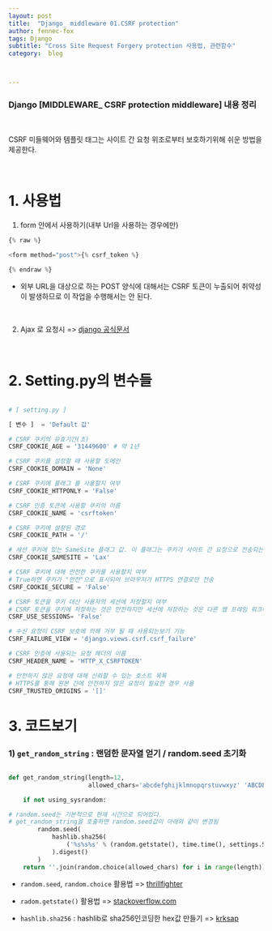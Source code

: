 ```yaml
---
layout: post
title:  "Django_ middleware 01.CSRF protection"
author: fennec-fox
tags: Django
subtitle: "Cross Site Request Forgery protection 사용법, 관련함수"
category:  blog



---
```


### Django [MIDDLEWARE_ CSRF protection middleware] 내용 정리

<br>

CSRF 미들웨어와 템플릿 태그는 사이트 간 요청 위조로부터 보호하기위해 쉬운 방법을 제공한다.

<br>

# 1. 사용법

1) form 안에서 사용하기(내부 Url을 사용하는 경우에만)

```python
{% raw %}

<form method="post">{% csrf_token %}

{% endraw %}
```

- 외부 URL을 대상으로 하는 POST 양식에 대해서는 CSRF 토큰이 누출되어 취약성이 발생하므로 이 작업을 수행해서는 안 된다.

<br>

2) Ajax 로 요청시 => [ django 공식문서](https://docs.djangoproject.com/en/2.2/ref/csrf/#ajax)



<br>

# 2. Setting.py의 변수들

```python

# [ setting.py ]

[ 변수 ]  = 'Default 값'

# CSRF 쿠키의 유효기간(초)
CSRF_COOKIE_AGE = '31449600' # 약 1년

# CSRF 쿠키를 설정할 때 사용할 도메인
CSRF_COOKIE_DOMAIN = 'None'

# CSRF 쿠키에 플래그 를 사용할지 여부
CSRF_COOKIE_HTTPONLY = 'False'

# CSRF 인증 토큰에 사용할 쿠키의 이름
CSRF_COOKIE_NAME = 'csrftoken'

# CSRF 쿠키에 설정된 경로
CSRF_COOKIE_PATH = '/'

# 세션 쿠키에 있는 SameSite 플래그 값. 이 플래그는 쿠키가 사이트 간 요청으로 전송되는 것을 방지하여 CSRF 공격을 방지하고 세션 쿠키를 훔치는 몇 가지 방법을 불가능하게 만든다.
CSRF_COOKIE_SAMESITE = 'Lax'

# CSRF 쿠키에 대해 안전한 쿠키를 사용할지 여부
# True하면 쿠키가 "안전"으로 표시되어 브라우저가 HTTPS 연결로만 전송
CSRF_COOKIE_SECURE = 'False'

# CSRF 토큰을 쿠키 대신 사용자의 세션에 저장할지 여부
# CSRF 토큰을 쿠키에 저장하는 것은 안전하지만 세션에 저장하는 것은 다른 웹 프레임 워크에서 일반적인 관행이므로 보안 감사원이 때로는 요구
CSRF_USE_SESSIONS= 'False'

# 수신 요청이 CSRF 보호에 의해 거부 될 때 사용되는보기 기능
CSRF_FAILURE_VIEW = 'django.views.csrf.csrf_failure'

# CSRF 인증에 사용되는 요청 헤더의 이름
CSRF_HEADER_NAME = 'HTTP_X_CSRFTOKEN'

# 안전하지 않은 요청에 대해 신뢰할 수 있는 호스트 목록
# HTTPS를 통해 원본 간에 안전하지 않은 요청이 필요한 경우 사용
CSRF_TRUSTED_ORIGINS = '[]'

```



# 3. 코드보기

### 1) `get_random_string` : 랜덤한 문자열 얻기 / random.seed 초기화

```python

def get_random_string(length=12,
                      allowed_chars='abcdefghijklmnopqrstuvwxyz' 'ABCDEFGHIJKLMNOPQRSTUVWXYZ0123456789'):

    if not using_sysrandom:

# random.seed는 기본적으로 현재 시간으로 되어있다.
# get_random_string을 호출하면 random.seed값이 아래와 같이 변경됨
        random.seed(
            hashlib.sha256(
                ('%s%s%s' % (random.getstate(), time.time(), settings.SECRET_KEY)).encode()
            ).digest()
        )
    return ''.join(random.choice(allowed_chars) for i in range(length))

```

- `random.seed`, `random.choice` 활용법  => [thrillfighter](https://thrillfighter.tistory.com/416)
- `radom.getstate()` 활용법 => [stackoverflow.com](https://stackoverflow.com/questions/48504854/python-random-getstate-and-random-setstate)

- `hashlib.sha256` : hashlib로 sha256인코딩한 hex값 만들기 =>  [krksap](https://krksap.tistory.com/1284)

<br>

